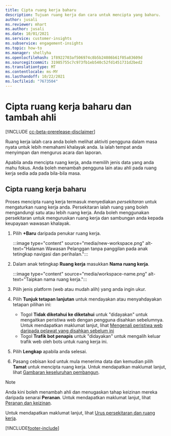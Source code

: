 ```yaml
---
title: Cipta ruang kerja baharu
description: Tujuan ruang kerja dan cara untuk mencipta yang baharu.
author: jusali
ms.reviewer: mhart
ms.author: jusali
ms.date: 10/01/2021
ms.service: customer-insights
ms.subservice: engagement-insights
ms.topic: how-to
ms.manager: shellyha
ms.openlocfilehash: 1f8922703af506974c8b5b24086b61f05a83609d
ms.sourcegitcommit: 31985755c7c973fb1eb540c52fd1451731d2bed2
ms.translationtype: MT
ms.contentlocale: ms-MY
ms.lasthandoff: 10/22/2021
ms.locfileid: "7673504"
---
```

# <a name="create-a-new-workspace-and-add-members"></a>Cipta ruang kerja baharu dan tambah ahli

[!INCLUDE [cc-beta-prerelease-disclaimer](includes/cc-beta-prerelease-disclaimer.md)]

Ruang kerja ialah cara anda boleh melihat aktiviti pengguna dalam masa nyata untuk lebih memahami khalayak anda. Ia ialah tempat anda menyimpan dan mengurus acara dan laporan.

Apabila anda mencipta ruang kerja, anda memilih jenis data yang anda mahu fokus. Anda boleh menambah pengguna lain atau ahli pada ruang kerja sedia ada pada bila-bila masa. 

## <a name="create-a-new-workspace"></a>Cipta ruang kerja baharu

Proses mencipta ruang kerja termasuk menyediakan *persekitaran* untuk mengaturkan ruang kerja anda. Persekitaran ialah ruang yang boleh mengandungi satu atau lebih ruang kerja. Anda boleh menggunakan persekitaran untuk menguruskan ruang kerja dan sambungan anda kepada keupayaan wawasan khalayak.

1. Pilih **+Baru** daripada penukar ruang kerja.

   :::image type="content" source="media/new-workspace.png" alt-text="Halaman Wawasan Pelanggan tanpa panggilan pada anak tetingkap navigasi dan perihalan.":::

1. Dalam anak tetingkap **Ruang kerja** masukkan **Nama ruang kerja**.

   :::image type="content" source="media/workspace-name.png" alt-text="Taipkan nama ruang kerja.":::

1. Pilih jenis platform (web atau mudah alih) yang anda ingin ukur.

1. Pilih **Tunjuk tetapan lanjutan** untuk mendayakan atau menyahdayakan tetapan pilihan ini:

   - Togol **Tidak diketahui ke diketahui** untuk "didayakan" untuk mengaitkan peristiwa web dengan pengguna disahkan sebelumnya. Untuk mendapatkan maklumat lanjut, lihat [Mengenali peristiwa web daripada pelawat yang disahkan sebelum ini](unknown-to-known.md)
   - Togol **Trafik bot penapis** untuk "didayakan" untuk mengalih keluar trafik web oleh bots untuk ruang kerja ini. 

1. Pilih **Lengkap** apabila anda selesai. 

1. Pasang cebisan kod untuk mula menerima data dan kemudian pilih **Tamat** untuk mencipta ruang kerja. Untuk mendapatkan maklumat lanjut, lihat [Gambaran keseluruhan pembangun](developer-resources.md).

> [!NOTE]
> Anda kini boleh menambah ahli dan menugaskan tahap keizinan mereka daripada senarai **Peranan**. Untuk mendapatkan maklumat lanjut, lihat [Peranan dan keizinan](user-roles.md). 

Untuk mendapatkan maklumat lanjut, lihat [Urus persekitaran dan ruang kerja](manage-environments-workspaces.md).


[!INCLUDE[footer-include](../includes/footer-banner.md)]
